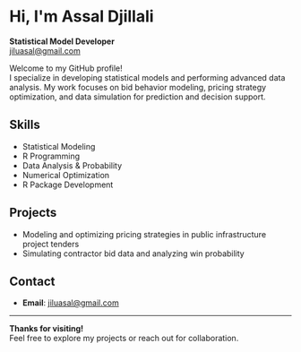 # Hi, I'm Assal Djillali

**Statistical Model Developer**  
jiluasal@gmail.com

Welcome to my GitHub profile!  
I specialize in developing statistical models and performing advanced data analysis. My work focuses on bid behavior modeling, pricing strategy optimization, and data simulation for prediction and decision support.

## Skills
- Statistical Modeling  
- R Programming  
- Data Analysis & Probability  
- Numerical Optimization  
- R Package Development  

## Projects
- Modeling and optimizing pricing strategies in public infrastructure project tenders  
- Simulating contractor bid data and analyzing win probability  

## Contact
- **Email**: jiluasal@gmail.com

---

**Thanks for visiting!**  
Feel free to explore my projects or reach out for collaboration.
